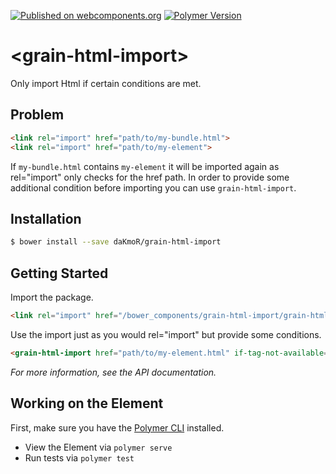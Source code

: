 [![Published on webcomponents.org](https://img.shields.io/badge/webcomponents.org-published-blue.svg)](https://www.webcomponents.org/element/daKmoR/grain-html-import)
[![Polymer Version](https://img.shields.io/badge/polymer-v2-blue.svg)](https://www.polymer-project.org)

# \<grain-html-import\>

Only import Html if certain conditions are met.

## Problem
```html
<link rel="import" href="path/to/my-bundle.html">
<link rel="import" href="path/to/my-element">
```

If `my-bundle.html` contains `my-element` it will be imported again as rel="import" only checks for the href path.
In order to provide some additional condition before importing you can use `grain-html-import`.

## Installation

```sh
$ bower install --save daKmoR/grain-html-import
```

## Getting Started

Import the package.

```html
<link rel="import" href="/bower_components/grain-html-import/grain-html-import.html">
```

Use the import just as you would rel="import" but provide some conditions.

```html
<grain-html-import href="path/to/my-element.html" if-tag-not-available="my-element"></grain-html-import>
```

*For more information, see the API documentation.*

## Working on the Element

First, make sure you have the [Polymer CLI](https://www.npmjs.com/package/polymer-cli) installed.
* View the Element via `polymer serve`
* Run tests via `polymer test`
